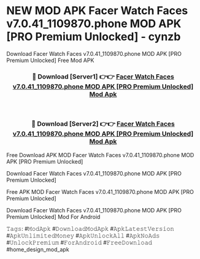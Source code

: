 # NEW MOD APK Facer Watch Faces v7.0.41_1109870.phone MOD APK [PRO Premium Unlocked] - cynzb
Download Facer Watch Faces v7.0.41_1109870.phone MOD APK [PRO Premium Unlocked] Free Mod APK

<div align="center">
<h3>🔴 Download [Server1] 👉👉 <a href="https://apk-comot.site?title=Facer_Watch_Faces_v7.0.41_1109870.phone_MOD_APK_[PRO_Premium_Unlocked]">Facer Watch Faces v7.0.41_1109870.phone MOD APK [PRO Premium Unlocked] Mod Apk</a></h3><br>

<h3>🔴 Download [Server2] 👉👉 <a href="https://apk-comot.site?title=Facer_Watch_Faces_v7.0.41_1109870.phone_MOD_APK_[PRO_Premium_Unlocked]">Facer Watch Faces v7.0.41_1109870.phone MOD APK [PRO Premium Unlocked] Mod Apk</a></h3>
</div>


Free Download APK MOD Facer Watch Faces v7.0.41_1109870.phone MOD APK [PRO Premium Unlocked]

Download Facer Watch Faces v7.0.41_1109870.phone MOD APK [PRO Premium Unlocked] 

Free APK MOD Facer Watch Faces v7.0.41_1109870.phone MOD APK [PRO Premium Unlocked] 

Download Facer Watch Faces v7.0.41_1109870.phone MOD APK [PRO Premium Unlocked] Mod For Android

𝚃𝚊𝚐𝚜: #𝙼𝚘𝚍𝙰𝚙𝚔 #𝙳𝚘𝚠𝚗𝚕𝚘𝚊𝚍𝙼𝚘𝚍𝙰𝚙𝚔 #𝙰𝚙𝚔𝙻𝚊𝚝𝚎𝚜𝚝𝚅𝚎𝚛𝚜𝚒𝚘𝚗 #𝙰𝚙𝚔𝚄𝚗𝚕𝚒𝚖𝚒𝚝𝚎𝚍𝙼𝚘𝚗𝚎𝚢 #𝙰𝚙𝚔𝚄𝚗𝚕𝚘𝚌𝚔𝙰𝚕𝚕 #𝙰𝚙𝚔𝙽𝚘𝙰𝚍𝚜 #𝚄𝚗𝚕𝚘𝚌𝚔𝙿𝚛𝚎𝚖𝚒𝚞𝚖 #𝙵𝚘𝚛𝙰𝚗𝚍𝚛𝚘𝚒𝚍 #𝙵𝚛𝚎𝚎𝙳𝚘𝚠𝚗𝚕𝚘𝚊𝚍 #home_design_mod_apk
